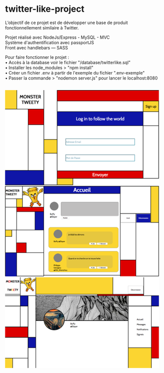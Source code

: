 # twitter-like-project
L’objectif de ce projet est de développer une base de produit fonctionnellement similaire à Twitter.

Projet réalisé avec NodeJs/Express - MySQL - MVC <br>
Système d'authentification avec passportJS <br>
Front avec handlebars — SASS <br>

Pour faire fonctionner le projet : <br>
• Accès à la database voir le fichier "/database/twitterlike.sql" <br>
• Installer les node_modules > "npm install" <br>
• Créer un fichier .env à partir de l'exemple du fichier ".env-exemple" <br>
• Passer la commande > "nodemon server.js" pour lancer le localhost:8080<br>
<br>

<img src='img/Screenshot_accueil.png'>
<img src='img/screenshot_fil_actu.png'>
<img src='img/Screenshot_profil.png'>
